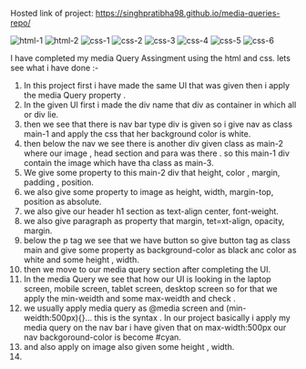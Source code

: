 Hosted link of project:  https://singhpratibha98.github.io/media-queries-repo/

![html-1](https://github.com/singhpratibha98/media-queries-repo/assets/129493126/2dffaa97-878f-4636-992f-0d4fd21f93a0)
![html-2](https://github.com/singhpratibha98/media-queries-repo/assets/129493126/6e804c92-6f2a-492e-b6ea-afe141b103ac)
![css-1](https://github.com/singhpratibha98/media-queries-repo/assets/129493126/5fcff3e4-94b8-49da-82db-b7992857286a)
![css-2](https://github.com/singhpratibha98/media-queries-repo/assets/129493126/5354c2ec-d2b9-4f83-825a-aabe896cb367)
![css-3](https://github.com/singhpratibha98/media-queries-repo/assets/129493126/2d36a0c9-5818-4d43-a295-7f7b32a21c88)
![css-4](https://github.com/singhpratibha98/media-queries-repo/assets/129493126/df935040-2720-4992-808f-936080d4cc27)
![css-5](https://github.com/singhpratibha98/media-queries-repo/assets/129493126/0179ee19-d742-4c76-8dde-b0efe787d0b1)
![css-6](https://github.com/singhpratibha98/media-queries-repo/assets/129493126/b5aef72d-76da-4036-9660-0148005775c6)

I have completed my media Query Assingment using the html and css. lets see what i have done :-
1) In this project first i have made the same UI that was given then i apply the media Query property .
2) In the given UI first i made the div name that div as container in which all or div lie.
3) then we see that there is nav bar type div is given so i give nav as class main-1 and apply the css that her background color is white.
4) then below  the nav we see there is another div given class as main-2  where our image , head section and para was there . so this main-1 div contain the image which have tha class as main-3.
5) We give some property to this main-2 div that height, color , margin, padding , position.
6) we also give some property to image as height, width, margin-top, position as absolute.
7) we also give our header h1 section as text-align center, font-weight.
8) we also give paragraph as property that margin, tet=xt-align, opacity, margin.
9) below the p tag we see that we have button so give button tag as class main and give some property as background-color as black anc color as white and some height , width.
10) then we move to our media query section after completing the UI.
11) In the media Query we see that how our  UI is looking in the laptop screen, mobile screen, tablet screen, desktop screen so for that we apply the min-weidth and some max-weidth and check .
12) we usually apply media query as @media screen and (min-weidth:500px){}... this is the syntax . In our project basically i apply my media query on the nav bar i have given that on max-width:500px our nav backgoround-color is become #cyan.
13) and also apply on image also given some height , width.
14)  

